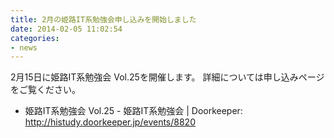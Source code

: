 ```yaml
---
title: 2月の姫路IT系勉強会申し込みを開始しました
date: 2014-02-05 11:02:54
categories:
- news
---
```


2月15日に姫路IT系勉強会 Vol.25を開催します。
詳細については申し込みページをご覧ください。

-   姫路IT系勉強会 Vol.25 - 姫路IT系勉強会 | Doorkeeper: <http://histudy.doorkeeper.jp/events/8820>
